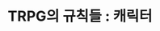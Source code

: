 ---
title: 'TRPG의 규칙들 : 캐릭터'
description: Docs intro
layout: ../../../layouts/MainLayout.astro
createdAt: "2022-11-11T20:34:17.231Z"
publish: false
---